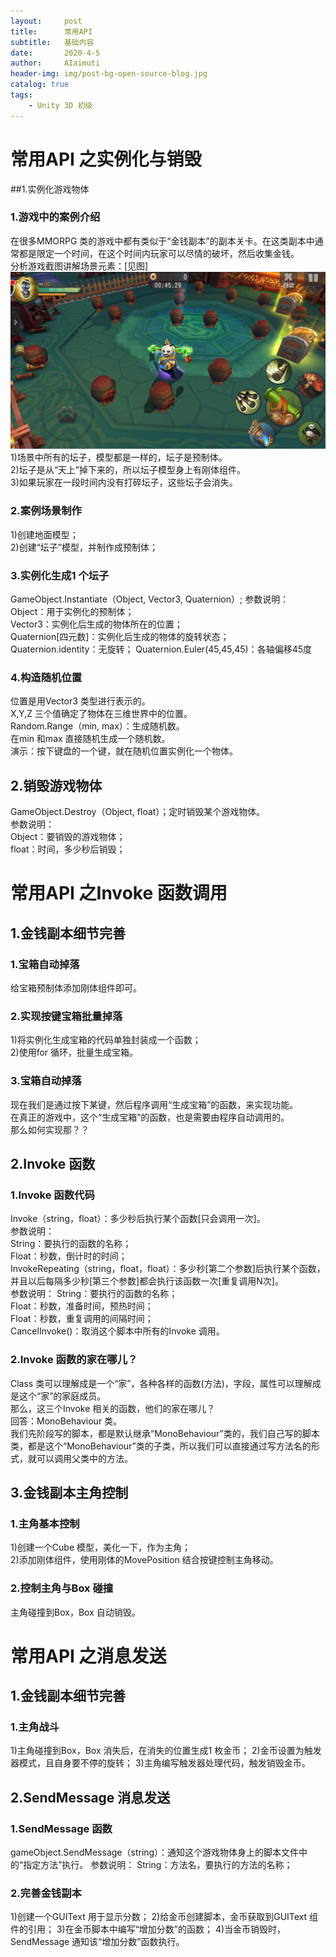 ```yaml
---
layout:     post
title:      常用API
subtitle:   基础内容
date:       2020-4-5
author:     AIaimuti
header-img: img/post-bg-open-source-blog.jpg
catalog: true
tags:
    - Unity 3D 初级
---
```


# 常用API 之实例化与销毁
##1.实例化游戏物体
### 1.游戏中的案例介绍
在很多MMORPG 类的游戏中都有类似于“金钱副本”的副本关卡。在这类副本中通常都是限定一个时间，在这个时间内玩家可以尽情的破坏，然后收集金钱。<br>
分析游戏截图讲解场景元素：[见图]<br>
![](https://github.com/AIaimuti/aiaimuti.github.io/blob/master/img/Unity/game_instance.png)
1)场景中所有的坛子，模型都是一样的，坛子是预制体。<br>
2)坛子是从“天上”掉下来的，所以坛子模型身上有刚体组件。<br>
3)如果玩家在一段时间内没有打碎坛子，这些坛子会消失。

### 2.案例场景制作
1)创建地面模型；<br>
2)创建“坛子”模型，并制作成预制体；

### 3.实例化生成1 个坛子
GameObject.Instantiate（Object, Vector3, Quaternion）;
参数说明：
Object：用于实例化的预制体；<br>
Vector3：实例化后生成的物体所在的位置；<br>
Quaternion[四元数]：实例化后生成的物体的旋转状态；<br>
Quaternion.identity：无旋转；
Quaternion.Euler(45,45,45)：各轴偏移45度

### 4.构造随机位置
位置是用Vector3 类型进行表示的。<br>
X,Y,Z 三个值确定了物体在三维世界中的位置。<br>
Random.Range（min, max）：生成随机数。<br>
在min 和max 直接随机生成一个随机数。<br>
演示：按下键盘的一个键，就在随机位置实例化一个物体。

## 2.销毁游戏物体
GameObject.Destroy（Object, float）；定时销毁某个游戏物体。<br>
参数说明：<br>
Object：要销毁的游戏物体；<br>
float：时间，多少秒后销毁；

# 常用API 之Invoke 函数调用
## 1.金钱副本细节完善
### 1.宝箱自动掉落
给宝箱预制体添加刚体组件即可。

### 2.实现按键宝箱批量掉落
1)将实例化生成宝箱的代码单独封装成一个函数；<br>
2)使用for 循环，批量生成宝箱。

### 3.宝箱自动掉落
现在我们是通过按下某键，然后程序调用“生成宝箱”的函数，来实现功能。<br>
在真正的游戏中，这个“生成宝箱”的函数，也是需要由程序自动调用的。<br>
那么如何实现那？？

## 2.Invoke 函数
### 1.Invoke 函数代码
Invoke（string，float）：多少秒后执行某个函数[只会调用一次]。<br>
参数说明：<br>
String：要执行的函数的名称；<br>
Float：秒数，倒计时的时间；<br>
InvokeRepeating（string，float，float）：多少秒[第二个参数]后执行某个函数，并且以后每隔多少秒[第三个参数]都会执行该函数一次[重复调用N次]。<br>
参数说明：
String：要执行的函数的名称；<br>
Float：秒数，准备时间，预热时间；<br>
Float：秒数，重复调用的间隔时间；<br>
CancelInvoke()：取消这个脚本中所有的Invoke 调用。

### 2.Invoke 函数的家在哪儿？
Class 类可以理解成是一个“家”，各种各样的函数(方法)，字段，属性可以理解成是这个“家”的家庭成员。<br>
那么，这三个Invoke 相关的函数，他们的家在哪儿？<br>
回答：MonoBehaviour 类。<br>
我们先阶段写的脚本，都是默认继承“MonoBehaviour”类的，我们自己写的脚本类，都是这个“MonoBehaviour”类的子类，所以我们可以直接通过写方法名的形式，就可以调用父类中的方法。

## 3.金钱副本主角控制
### 1.主角基本控制
1)创建一个Cube 模型，美化一下，作为主角；<br>
2)添加刚体组件，使用刚体的MovePosition 结合按键控制主角移动。

### 2.控制主角与Box 碰撞
主角碰撞到Box，Box 自动销毁。

# 常用API 之消息发送
## 1.金钱副本细节完善
### 1.主角战斗
1)主角碰撞到Box，Box 消失后，在消失的位置生成1 枚金币；
2)金币设置为触发器模式，且自身要不停的旋转；
3)主角编写触发器处理代码，触发销毁金币。

## 2.SendMessage 消息发送
### 1.SendMessage 函数
gameObject.SendMessage（string）：通知这个游戏物体身上的脚本文件中的“指定方法”执行。
参数说明：
String：方法名，要执行的方法的名称；

### 2.完善金钱副本
1)创建一个GUIText 用于显示分数；
2)给金币创建脚本，金币获取到GUIText 组件的引用；
3)在金币脚本中编写“增加分数”的函数；
4)当金币销毁时，SendMessage 通知该“增加分数”函数执行。
